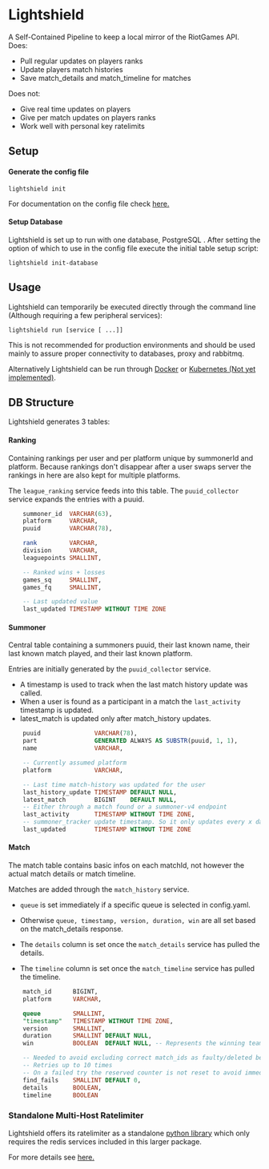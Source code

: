 
# Lightshield

A Self-Contained Pipeline to keep a local mirror of the RiotGames API.  
Does:
- Pull regular updates on players ranks
- Update players match histories
- Save match_details and match_timeline for matches

Does not:
- Give real time updates on players
- Give per match updates on players ranks
- Work well with personal key ratelimits


## Setup

#### Generate the config file
```shell
lightshield init
```

For documentation on the config file check [here.](Config.md)

#### Setup Database

Lightshield is set up to run with one database, PostgreSQL . After setting the option of which to use
in the config file execute the initial table setup script:
```shell
lightshield init-database
```


## Usage

Lightshield can temporarily be executed directly through the command line (Although requiring a few peripheral services):
```shell
lightshield run [service [ ...]]
```
This is not recommended for production environments and should be used mainly to assure proper connectivity to databases,
proxy and rabbitmq.

Alternatively Lightshield can be run through [Docker](Docker.md) or [Kubernetes (Not yet implemented)](Kubernetes.md).


## DB Structure

Lightshield generates 3 tables:

#### Ranking
Containing rankings per user and per platform unique by summonerId and platform. Because rankings don't disappear after
a user swaps server the rankings in here are also kept for multiple platforms.

The `league_ranking` service feeds into this table. The `puuid_collector` service expands the entries with a puuid.

```sql
    summoner_id  VARCHAR(63),
    platform     VARCHAR,
    puuid        VARCHAR(78),

    rank         VARCHAR,
    division     VARCHAR,
    leaguepoints SMALLINT,

    -- Ranked wins + losses
    games_sq     SMALLINT,
    games_fq     SMALLINT,

    -- Last updated value
    last_updated TIMESTAMP WITHOUT TIME ZONE
```

#### Summoner
Central table containing a summoners puuid, their last known name, their last known match played, and their last known
platform.

Entries are initially generated by the `puuid_collector` service. 

- A timestamp is used to track when the last match history update was called.
- When a user is found as a participant in a match the `last_activity` timestamp is updated.
- latest_match is updated only after match_history updates.

```sql
    puuid               VARCHAR(78),
    part                GENERATED ALWAYS AS SUBSTR(puuid, 1, 1),
    name                VARCHAR,

    -- Currently assumed platform
    platform            VARCHAR,

    -- Last time match-history was updated for the user
    last_history_update TIMESTAMP DEFAULT NULL,
    latest_match        BIGINT    DEFAULT NULL,
    -- Either through a match found or a summoner-v4 endpoint
    last_activity       TIMESTAMP WITHOUT TIME ZONE,
    -- summoner_tracker update timestamp. So it only updates every x days
    last_updated        TIMESTAMP WITHOUT TIME ZONE
```

#### Match
The match table contains basic infos on each matchId, not however the actual match details or match timeline.

Matches are added through the `match_history` service. 

- `queue` is set immediately if a specific queue is selected in config.yaml.
- Otherwise `queue, timestamp, version, duration, win` are all set based on the match_details response.


- The `details` column is set once the `match_details` service has pulled the details.
- The `timeline` column is set once the `match_timeline` service has pulled the timeline.

```sql
    match_id      BIGINT,
    platform      VARCHAR,

    queue         SMALLINT,
    "timestamp"   TIMESTAMP WITHOUT TIME ZONE,
    version       SMALLINT,
    duration      SMALLINT DEFAULT NULL,
    win           BOOLEAN  DEFAULT NULL, -- Represents the winning team (0|1)

    -- Needed to avoid excluding correct match_ids as faulty/deleted becaues they aren't found first try
    -- Retries up to 10 times
    -- On a failed try the reserved counter is not reset to avoid immediate retries on a presumed faulty ID
    find_fails    SMALLINT DEFAULT 0,
    details       BOOLEAN,
    timeline      BOOLEAN
```


### Standalone Multi-Host Ratelimiter 
Lightshield offers its ratelimiter as a standalone [python library](https://pypi.org/project/lightshield/) which only
requires the redis services included in this larger package.

For more details see [here.](Rate%20Limiting.md)